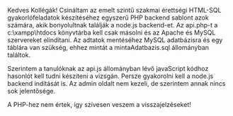 Kedves Kollégák! Csináltam az emelt szintű szakmai érettségi HTML-SQL gyakorlófeladatok készítéséhez egyszerű PHP backend sablont azok számára, akik bonyolultnak találják a node.js backend-et.
Az api.php-t a c:\xampp\htdocs könyvtárba kell csak másolni és az Apache és MySQL szervereket elindítani.
Az adtatok mentéséhez MySQL adatbázisra és egy táblára van szükség, ehhez mintát a mintaAdatbazis.sql állományban találtok.

Szerintem a tanulóknak az api.js állományban lévő javaScript kódhoz hasonlót kell tudni készíteni a vizsgán.
Persze gyakorolni kell a node.js backend indítását is.
Az admin oldalt nem kezeli, de szerintem annak nincs sok jelentősége.

A PHP-hez nem értek, így szívesen veszem a visszajelzéseket!